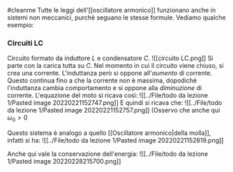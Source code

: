 #cleanme
Tutte le leggi dell'[[oscillatore armonico]] funzionano anche in sistemi non meccanici, purchè seguano le stesse formule. Vediamo qualche esempio:

### Circuiti LC
Circuito formato da induttore $L$ e condensatore $C$.
![[circuito LC.png]]
Si parte con la carica tutta su $C$. Nel momento in cui il circuito viene chiuso, si crea una corrente. L'induttanza però si oppone all'_aumento_ di  corrente. Questo continua fino a che la corrente non è massima, dopodiché l'induttanza cambia comportamento e si oppone alla _diminuzione_ di corrente. L'equazione del moto si ricava così:
![[../File/todo da lezione 1/Pasted image 20220221152747.png]]
E quindi si ricava che:
![[../File/todo da lezione 1/Pasted image 20220221152757.png]]
(Osservo che anche qui $\omega_0 > 0$ 

Questo sistema è analogo a quello [[Oscillatore armonico|della molla]], infatti si ha:
![[../File/todo da lezione 1/Pasted image 20220221152819.png]]

Anche qui vale la conservazione dell'energia:
![[../File/todo da lezione 1/Pasted image 20220228215700.png]]
